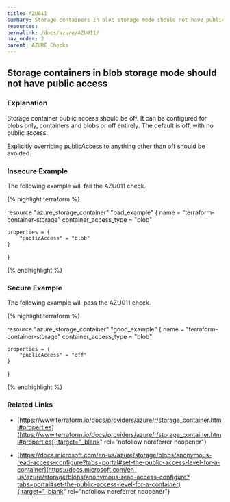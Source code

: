 ```yaml
---
title: AZU011
summary: Storage containers in blob storage mode should not have public access [azure_storage_container] 
resources: 
permalink: /docs/azure/AZU011/
nav_order: 2
parent: AZURE Checks
---
```


## Storage containers in blob storage mode should not have public access

### Explanation


Storage container public access should be off. It can be configured for blobs only, containers and blobs or off entirely. The default is off, with no public access.

Explicitly overriding publicAccess to anything other than off should be avoided.



### Insecure Example

The following example will fail the AZU011 check.

{% highlight terraform %}

resource "azure_storage_container" "bad_example" {
	name                  = "terraform-container-storage"
	container_access_type = "blob"
	
	properties = {
		"publicAccess" = "blob"
	}
}

{% endhighlight %}



### Secure Example

The following example will pass the AZU011 check.

{% highlight terraform %}

resource "azure_storage_container" "good_example" {
	name                  = "terraform-container-storage"
	container_access_type = "blob"
	
	properties = {
		"publicAccess" = "off"
	}
}

{% endhighlight %}


### Related Links


- [https://www.terraform.io/docs/providers/azure/r/storage_container.html#properties](https://www.terraform.io/docs/providers/azure/r/storage_container.html#properties){:target="_blank" rel="nofollow noreferrer noopener"}

- [https://docs.microsoft.com/en-us/azure/storage/blobs/anonymous-read-access-configure?tabs=portal#set-the-public-access-level-for-a-container](https://docs.microsoft.com/en-us/azure/storage/blobs/anonymous-read-access-configure?tabs=portal#set-the-public-access-level-for-a-container){:target="_blank" rel="nofollow noreferrer noopener"}

